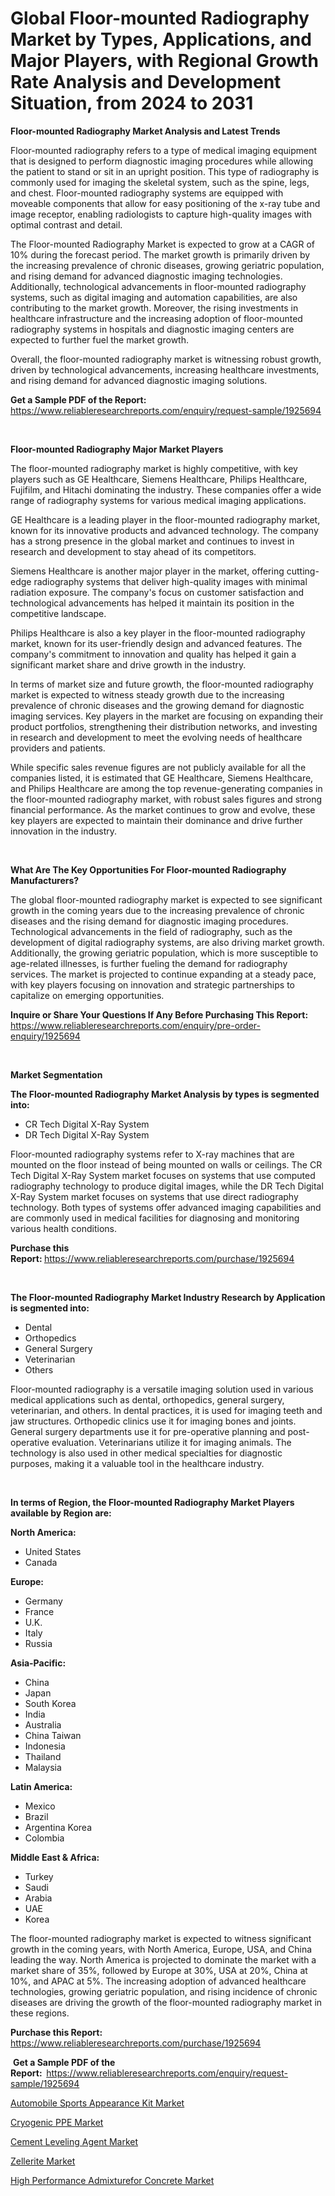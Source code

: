 <p><h1>Global Floor-mounted Radiography Market by Types, Applications, and Major Players, with Regional Growth Rate Analysis and Development Situation, from 2024 to 2031</h1></p><p><strong>Floor-mounted Radiography Market Analysis and Latest Trends</strong></p>
<p><p>Floor-mounted radiography refers to a type of medical imaging equipment that is designed to perform diagnostic imaging procedures while allowing the patient to stand or sit in an upright position. This type of radiography is commonly used for imaging the skeletal system, such as the spine, legs, and chest. Floor-mounted radiography systems are equipped with moveable components that allow for easy positioning of the x-ray tube and image receptor, enabling radiologists to capture high-quality images with optimal contrast and detail.</p><p>The Floor-mounted Radiography Market is expected to grow at a CAGR of 10% during the forecast period. The market growth is primarily driven by the increasing prevalence of chronic diseases, growing geriatric population, and rising demand for advanced diagnostic imaging technologies. Additionally, technological advancements in floor-mounted radiography systems, such as digital imaging and automation capabilities, are also contributing to the market growth. Moreover, the rising investments in healthcare infrastructure and the increasing adoption of floor-mounted radiography systems in hospitals and diagnostic imaging centers are expected to further fuel the market growth.</p><p>Overall, the floor-mounted radiography market is witnessing robust growth, driven by technological advancements, increasing healthcare investments, and rising demand for advanced diagnostic imaging solutions.</p></p>
<p><strong>Get a Sample PDF of the Report:&nbsp;</strong> <a href="https://www.reliableresearchreports.com/enquiry/request-sample/1925694">https://www.reliableresearchreports.com/enquiry/request-sample/1925694</a></p>
<p>&nbsp;</p>
<p><strong>Floor-mounted Radiography Major Market Players</strong></p>
<p><p>The floor-mounted radiography market is highly competitive, with key players such as GE Healthcare, Siemens Healthcare, Philips Healthcare, Fujifilm, and Hitachi dominating the industry. These companies offer a wide range of radiography systems for various medical imaging applications.</p><p>GE Healthcare is a leading player in the floor-mounted radiography market, known for its innovative products and advanced technology. The company has a strong presence in the global market and continues to invest in research and development to stay ahead of its competitors.</p><p>Siemens Healthcare is another major player in the market, offering cutting-edge radiography systems that deliver high-quality images with minimal radiation exposure. The company's focus on customer satisfaction and technological advancements has helped it maintain its position in the competitive landscape.</p><p>Philips Healthcare is also a key player in the floor-mounted radiography market, known for its user-friendly design and advanced features. The company's commitment to innovation and quality has helped it gain a significant market share and drive growth in the industry.</p><p>In terms of market size and future growth, the floor-mounted radiography market is expected to witness steady growth due to the increasing prevalence of chronic diseases and the growing demand for diagnostic imaging services. Key players in the market are focusing on expanding their product portfolios, strengthening their distribution networks, and investing in research and development to meet the evolving needs of healthcare providers and patients.</p><p>While specific sales revenue figures are not publicly available for all the companies listed, it is estimated that GE Healthcare, Siemens Healthcare, and Philips Healthcare are among the top revenue-generating companies in the floor-mounted radiography market, with robust sales figures and strong financial performance. As the market continues to grow and evolve, these key players are expected to maintain their dominance and drive further innovation in the industry.</p></p>
<p>&nbsp;</p>
<p><strong>What Are The Key Opportunities For Floor-mounted Radiography Manufacturers?</strong></p>
<p><p>The global floor-mounted radiography market is expected to see significant growth in the coming years due to the increasing prevalence of chronic diseases and the rising demand for diagnostic imaging procedures. Technological advancements in the field of radiography, such as the development of digital radiography systems, are also driving market growth. Additionally, the growing geriatric population, which is more susceptible to age-related illnesses, is further fueling the demand for radiography services. The market is projected to continue expanding at a steady pace, with key players focusing on innovation and strategic partnerships to capitalize on emerging opportunities.</p></p>
<p><strong>Inquire or Share Your Questions If Any Before Purchasing This Report:</strong> <a href="https://www.reliableresearchreports.com/enquiry/pre-order-enquiry/1925694">https://www.reliableresearchreports.com/enquiry/pre-order-enquiry/1925694</a></p>
<p>&nbsp;</p>
<p><strong>Market Segmentation</strong></p>
<p><strong>The Floor-mounted Radiography Market Analysis by types is segmented into:</strong></p>
<p><ul><li>CR Tech Digital X-Ray System</li><li>DR Tech Digital X-Ray System</li></ul></p>
<p><p>Floor-mounted radiography systems refer to X-ray machines that are mounted on the floor instead of being mounted on walls or ceilings. The CR Tech Digital X-Ray System market focuses on systems that use computed radiography technology to produce digital images, while the DR Tech Digital X-Ray System market focuses on systems that use direct radiography technology. Both types of systems offer advanced imaging capabilities and are commonly used in medical facilities for diagnosing and monitoring various health conditions.</p></p>
<p><strong>Purchase this Report:&nbsp;</strong><a href="https://www.reliableresearchreports.com/purchase/1925694">https://www.reliableresearchreports.com/purchase/1925694</a></p>
<p>&nbsp;</p>
<p><strong>The Floor-mounted Radiography Market Industry Research by Application is segmented into:</strong></p>
<p><ul><li>Dental</li><li>Orthopedics</li><li>General Surgery</li><li>Veterinarian</li><li>Others</li></ul></p>
<p><p>Floor-mounted radiography is a versatile imaging solution used in various medical applications such as dental, orthopedics, general surgery, veterinarian, and others. In dental practices, it is used for imaging teeth and jaw structures. Orthopedic clinics use it for imaging bones and joints. General surgery departments use it for pre-operative planning and post-operative evaluation. Veterinarians utilize it for imaging animals. The technology is also used in other medical specialties for diagnostic purposes, making it a valuable tool in the healthcare industry.</p></p>
<p>&nbsp;</p>
<p><strong>In terms of Region, the Floor-mounted Radiography Market Players available by Region are:</strong></p>
<p>
    <p> <strong> North America: </strong>
        <ul>
            <li>United States</li>
            <li>Canada</li>
        </ul>
        </p> 
    <p> <strong> Europe: </strong>
        <ul>
            <li>Germany</li>
            <li>France</li>
            <li>U.K.</li>
            <li>Italy</li>
            <li>Russia</li>
        </ul>
        </p> 
    <p> <strong> Asia-Pacific: </strong>
        <ul>
            <li>China</li>
            <li>Japan</li>
            <li>South Korea</li>
            <li>India</li>
            <li>Australia</li>
            <li>China Taiwan</li>
            <li>Indonesia</li>
            <li>Thailand</li>
            <li>Malaysia</li>
        </ul>
        </p> 
    <p> <strong> Latin America: </strong>
        <ul>
            <li>Mexico</li>
            <li>Brazil</li>
            <li>Argentina Korea</li>
            <li>Colombia</li>
        </ul>
        </p> 
    <p> <strong> Middle East & Africa: </strong>
        <ul>
            <li>Turkey</li>
            <li>Saudi</li>
            <li>Arabia</li>
            <li>UAE</li>
            <li>Korea</li>
        </ul>
    </p>
    </p>
<p><p>The floor-mounted radiography market is expected to witness significant growth in the coming years, with North America, Europe, USA, and China leading the way. North America is projected to dominate the market with a market share of 35%, followed by Europe at 30%, USA at 20%, China at 10%, and APAC at 5%. The increasing adoption of advanced healthcare technologies, growing geriatric population, and rising incidence of chronic diseases are driving the growth of the floor-mounted radiography market in these regions.</p></p>
<p><strong>Purchase this Report: </strong><a href="https://www.reliableresearchreports.com/purchase/1925694">https://www.reliableresearchreports.com/purchase/1925694</a></p>
<p>&nbsp;<strong>Get a Sample PDF of the Report:&nbsp;&nbsp;</strong><a href="https://www.reliableresearchreports.com/enquiry/request-sample/1925694">https://www.reliableresearchreports.com/enquiry/request-sample/1925694</a></p>
<p><strong></strong></p>
<p><p><a href="https://copper-carbon-84f.notion.site/Automobile-Sports-Appearance-Kit-Market-Offers-Provide-Insightful-Data-for-the-Time-Period-from-2024-3b684e3474994754aacd0304c1791001">Automobile Sports Appearance Kit Market</a></p><p><a href="https://view.publitas.com/reportprime-1/cryogenic-ppe-market-insights-market-players-and-forecast-till-2031/">Cryogenic PPE Market</a></p><p><a href="https://cedar-agate-3da.notion.site/Cement-Leveling-Agent-Market-Research-Report-Reveals-The-Latest-Trends-And-Opportunities-of-this-Mar-e42a638f2f9341529c5e279ba443f55b">Cement Leveling Agent Market</a></p><p><a href="https://view.publitas.com/reportprime-1/zellerite-market-size-2024-2031-global-industrial-analysis-key-geographical-regions-market-share-top-key-players-product-types-and-forecast-research-report/">Zellerite Market</a></p><p><a href="https://circular-yam-9b9.notion.site/High-Performance-Admixturefor-Concrete-Market-Research-Report-Provides-Critical-Insights-that-can-he-077197544cc74258aa2ce8615816fd44">High Performance Admixturefor Concrete Market</a></p></p>